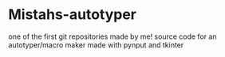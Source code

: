 # Mistahs-autotyper
one of the first git repositories made by me!
source code for an autotyper/macro maker made with pynput and tkinter
